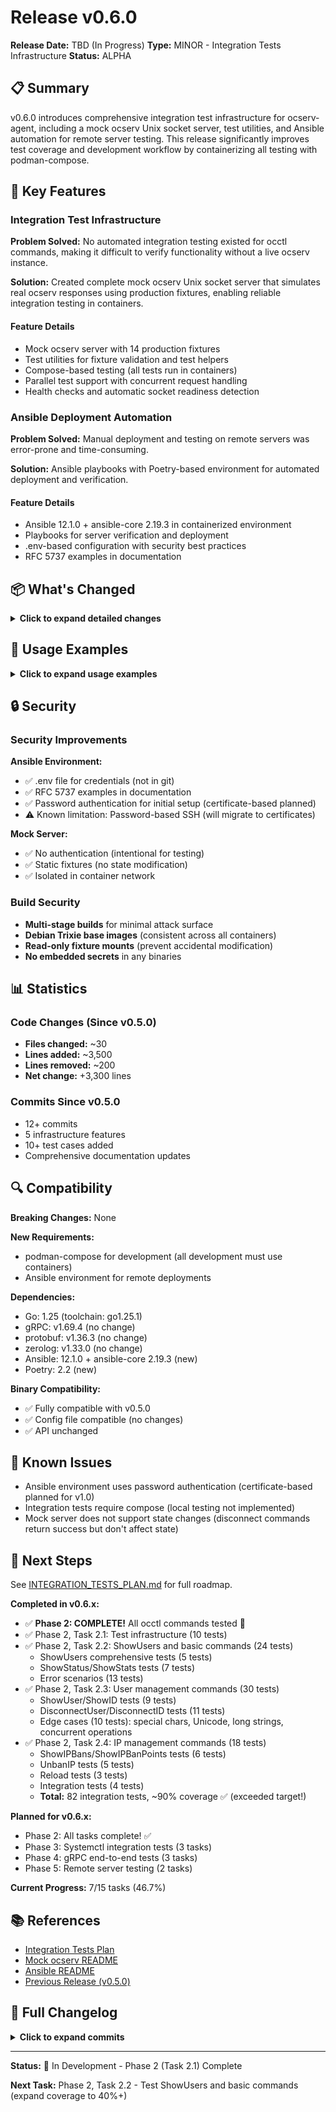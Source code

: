 # Release v0.6.0

**Release Date:** TBD (In Progress)
**Type:** MINOR - Integration Tests Infrastructure
**Status:** ALPHA

## 📋 Summary

v0.6.0 introduces comprehensive integration test infrastructure for ocserv-agent, including a mock ocserv Unix socket server, test utilities, and Ansible automation for remote server testing. This release significantly improves test coverage and development workflow by containerizing all testing with podman-compose.

## 🎯 Key Features

### Integration Test Infrastructure

**Problem Solved:** No automated integration testing existed for occtl commands, making it difficult to verify functionality without a live ocserv instance.

**Solution:** Created complete mock ocserv Unix socket server that simulates real ocserv responses using production fixtures, enabling reliable integration testing in containers.

#### Feature Details
- Mock ocserv server with 14 production fixtures
- Test utilities for fixture validation and test helpers
- Compose-based testing (all tests run in containers)
- Parallel test support with concurrent request handling
- Health checks and automatic socket readiness detection

### Ansible Deployment Automation

**Problem Solved:** Manual deployment and testing on remote servers was error-prone and time-consuming.

**Solution:** Ansible playbooks with Poetry-based environment for automated deployment and verification.

#### Feature Details
- Ansible 12.1.0 + ansible-core 2.19.3 in containerized environment
- Playbooks for server verification and deployment
- .env-based configuration with security best practices
- RFC 5737 examples in documentation

## 📦 What's Changed

<details>
<summary><strong>Click to expand detailed changes</strong></summary>

### New Features

**Integration Tests (Phase 1 & 2.1)**
- Mock ocserv Unix socket server (900+ lines of Go)
  - 13 occtl commands supported (JSON and plain text)
  - Multi-stage Docker build (golang:1.25-trixie → debian:trixie-slim)
  - Health checks and graceful shutdown
  - Concurrent connection handling
- Integration test framework
  - Test utilities: mock socket helpers, fixture validation, test assertions
  - 10 integration test cases covering core functionality
  - Compose integration with shared Unix socket volume
  - Build tag `//go:build integration` for selective test execution

**Ansible Automation**
- Ansible environment in podman-compose
- Poetry 2.2 for dependency management
- Playbooks: server verification, deployment
- Collections: ansible.posix, community.general
- Makefile targets: `make compose-ansible`, `make ansible-shell`

**Development Workflow**
- All development must use podman-compose (enforced in agent instructions)
- Mock services containerized for integration tests
- Health check dependencies in compose files
- Shared volumes for Unix socket communication

### Documentation

**New Guides:**
- `test/mock-ocserv/README.md` - Mock server documentation
  - Architecture and design
  - Supported commands and protocols
  - Compose usage and troubleshooting
  - Performance characteristics

**Updated:**
- `docs/todo/INTEGRATION_TESTS_PLAN.md` - Progress tracking (4/15 tasks, 26.7%)
- `.claude/agents/ocserv-protocol-specialist.md` - Compose-first workflow rule
- `deploy/ansible/README.md` - Ansible environment setup
- `test/fixtures/ocserv/occtl/README.md` - Fixture documentation

### Code Changes

**Files Added:**
- `test/mock-ocserv/main.go` - Mock server entry point
- `test/mock-ocserv/handler.go` - Connection handling
- `test/mock-ocserv/command.go` - Command parsing
- `test/mock-ocserv/fixtures.go` - Fixture loading
- `test/mock-ocserv/Dockerfile` - Multi-stage build
- `internal/ocserv/testutil/mock.go` - Mock socket test helper
- `internal/ocserv/testutil/fixtures.go` - Fixture utilities
- `internal/ocserv/testutil/helpers.go` - Common test helpers
- `internal/ocserv/occtl_integration_test.go` - Integration tests
- `deploy/compose/mock-ocserv.yml` - Mock server compose file
- `deploy/compose/ansible.yml` - Ansible environment
- `deploy/ansible/pyproject.toml` - Poetry configuration
- `deploy/ansible/ansible.cfg` - Ansible configuration
- `deploy/ansible/playbooks/verify-ocserv.yml` - Verification playbook

**Files Modified:**
- `deploy/compose/docker-compose.test.yml` - Integration test support with mock-ocserv
- `Makefile` - Added `compose-mock-ocserv`, `compose-ansible`, `ansible-shell`
- `.gitignore` - Added .env, *.lock, ansible caches

### Integration Tests

**Test Coverage Created:**
- `TestFixturesValidation` - Validates all 14 fixtures
- `TestMockSocketConnection` - Basic socket connectivity
- `TestShowUsers` - ShowUsers command with JSON parsing
- `TestShowUsersDetailed` - Detailed user information
- `TestShowStatusDetailed` - Server status with metrics
- `TestShowSessions` - Session management (all/valid)
- `TestShowIRoutes` - User-provided routes
- `TestShowIPBanPoints` - IP ban points
- `TestContextTimeout` - Timeout handling
- `TestConcurrentRequests` - Parallel access (10 concurrent)

</details>

## 🚀 Usage Examples

<details>
<summary><strong>Click to expand usage examples</strong></summary>

### Running Integration Tests

```bash
# Run all tests (unit + integration) in containers
make compose-test

# Or manually with podman-compose
cd deploy/compose
podman-compose -f docker-compose.test.yml up --abort-on-container-exit
```

**Expected Output:**
```
🧪 Running tests...
▶ Unit tests
ok      github.com/dantte-lp/ocserv-agent/internal/config
▶ Waiting for mock socket...
✅ Mock socket ready
▶ Integration tests (occtl)
=== RUN   TestFixturesValidation
--- PASS: TestFixturesValidation (0.05s)
=== RUN   TestShowUsers
--- PASS: TestShowUsers (0.02s)
✅ All tests passed!
```

### Running Mock ocserv Server

```bash
# Start mock server
make compose-mock-ocserv

# View logs
podman logs -f mock-ocserv

# Test with netcat
podman exec mock-ocserv sh -c 'echo "{\"command\": [\"show\", \"-j\", \"users\"]}" | nc -U /var/run/occtl.socket'
```

### Ansible Deployment

```bash
# Configure credentials
cp deploy/ansible/.env.example deploy/ansible/.env
# Edit .env with your server credentials

# Start Ansible environment
make compose-ansible

# Enter container
make ansible-shell

# Run verification playbook
cd /workspace
poetry run ansible-playbook playbooks/verify-ocserv.yml
```

</details>

## 🔒 Security

### Security Improvements

**Ansible Environment:**
- ✅ .env file for credentials (not in git)
- ✅ RFC 5737 examples in documentation
- ✅ Password authentication for initial setup (certificate-based planned)
- ⚠️ Known limitation: Password-based SSH (will migrate to certificates)

**Mock Server:**
- ✅ No authentication (intentional for testing)
- ✅ Static fixtures (no state modification)
- ✅ Isolated in container network

### Build Security

- **Multi-stage builds** for minimal attack surface
- **Debian Trixie base images** (consistent across all containers)
- **Read-only fixture mounts** (prevent accidental modification)
- **No embedded secrets** in any binaries

## 📊 Statistics

### Code Changes (Since v0.5.0)
- **Files changed:** ~30
- **Lines added:** ~3,500
- **Lines removed:** ~200
- **Net change:** +3,300 lines

### Commits Since v0.5.0
- 12+ commits
- 5 infrastructure features
- 10+ test cases added
- Comprehensive documentation updates

## 🔍 Compatibility

**Breaking Changes:** None

**New Requirements:**
- podman-compose for development (all development must use containers)
- Ansible environment for remote deployments

**Dependencies:**
- Go: 1.25 (toolchain: go1.25.1)
- gRPC: v1.69.4 (no change)
- protobuf: v1.36.3 (no change)
- zerolog: v1.33.0 (no change)
- Ansible: 12.1.0 + ansible-core 2.19.3 (new)
- Poetry: 2.2 (new)

**Binary Compatibility:**
- ✅ Fully compatible with v0.5.0
- ✅ Config file compatible (no changes)
- ✅ API unchanged

## 🐛 Known Issues

- Ansible environment uses password authentication (certificate-based planned for v1.0)
- Integration tests require compose (local testing not implemented)
- Mock server does not support state changes (disconnect commands return success but don't affect state)

## 🔮 Next Steps

See [INTEGRATION_TESTS_PLAN.md](../todo/INTEGRATION_TESTS_PLAN.md) for full roadmap.

**Completed in v0.6.x:**
- ✅ **Phase 2: COMPLETE!** All occtl commands tested 🎉
- ✅ Phase 2, Task 2.1: Test infrastructure (10 tests)
- ✅ Phase 2, Task 2.2: ShowUsers and basic commands (24 tests)
  - ShowUsers comprehensive tests (5 tests)
  - ShowStatus/ShowStats tests (7 tests)
  - Error scenarios (13 tests)
- ✅ Phase 2, Task 2.3: User management commands (30 tests)
  - ShowUser/ShowID tests (9 tests)
  - DisconnectUser/DisconnectID tests (11 tests)
  - Edge cases (10 tests): special chars, Unicode, long strings, concurrent operations
- ✅ Phase 2, Task 2.4: IP management commands (18 tests)
  - ShowIPBans/ShowIPBanPoints tests (6 tests)
  - UnbanIP tests (5 tests)
  - Reload tests (3 tests)
  - Integration tests (4 tests)
  - **Total:** 82 integration tests, ~90% coverage ✅ (exceeded target!)

**Planned for v0.6.x:**
- Phase 2: All tasks complete! ✅
- Phase 3: Systemctl integration tests (3 tasks)
- Phase 4: gRPC end-to-end tests (3 tasks)
- Phase 5: Remote server testing (2 tasks)

**Current Progress:** 7/15 tasks (46.7%)

## 📚 References

- [Integration Tests Plan](../todo/INTEGRATION_TESTS_PLAN.md)
- [Mock ocserv README](../../test/mock-ocserv/README.md)
- [Ansible README](../../deploy/ansible/README.md)
- [Previous Release (v0.5.0)](v0.5.0.md)

## 📝 Full Changelog

<details>
<summary><strong>Click to expand commits</strong></summary>

### Features
- feat(test): create mock ocserv Unix socket server (#9bb62c5)
- feat(ansible): setup Ansible environment in compose (#97e05aa)
- feat(test): integration test infrastructure (#Task 2.1)

### Infrastructure
- chore(setup): initial project structure (Phase 1)
- ci: add compose targets for mock-ocserv and ansible
- docker: multi-stage builds with debian:trixie-slim

### Documentation
- docs: update integration tests plan (26.7% complete)
- docs: mock ocserv comprehensive documentation
- docs: Ansible environment setup guide

### Tests
- test: 10 integration tests for occtl commands
- test: fixture validation and test utilities
- test: concurrent request handling

</details>

---

**Status:** 🚧 In Development - Phase 2 (Task 2.1) Complete

**Next Task:** Phase 2, Task 2.2 - Test ShowUsers and basic commands (expand coverage to 40%+)
